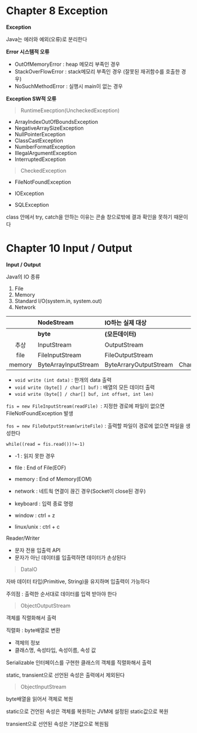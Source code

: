 # Chapter 8 Exception

**Exception**

Java는 에러와 예외(오류)로 분리한다

**Error 시스템적 오류**

-  OutOfMemoryError : heap 메모리 부족인 경우
-  StackOverFlowError : stack메모리 부족인 경우 (잘못된 재귀함수를 호출한 경우)
- NoSuchMethodError : 실행시 main이 없는 경우

**Exception SW적 오류**

>  RuntimeExecption(UncheckedException)

- ArrayIndexOutOfBoundsException
- NegativeArraySizeException
- NullPointerException
- ClassCastException
- NumberFormatException
- IllegalArgumentException
- InterruptedException

> CheckedException
>

- 
  FileNotFoundException

- 
  IOException

- SQLException



class 안에서 try, catch을 안하는 이유는 콘솔 창으로밖에 결과 확인을 못하기 때문이다





# Chapter 10 Input / Output

**Input / Output**

Java의 IO 종류

1. File
2. Memory
3. Standard I/O(system.in, system.out)
4. Network

|        | NodeStream           | IO하는 실제 대상       |                 |                  |
| :----: | :------------------- | :--------------------- | --------------: | ---------------: |
|        | **byte**             | **(모든데이터)**       |        **char** |   **(문자전용)** |
|  추상  | InputStream          | OutputStream           |          Reader |           Writer |
|  file  | FileInputStream      | FileOutputStream       |      FileReader |       FileWriter |
| memory | ByteArrayInputStream | ByteArraryOutputStream | CharArrayReader | CharArrayWritter |





- `void write (int data)` : 한개의 data 출력
- `void write (byte[] / char[] buf)` : 배열의 모든 데이터 출력
- `void write (byte[] / char[] buf, int offset, int len)` 



`fis = new FileInputStream(readFile) `: 지정한 경로에 파일이 없으면 FileNotFoundException 발생

`fos = new FileOutputStream(writeFile)` : 출력할 파일이 경로에 없으면 파일을 생성한다

`while((read = fis.read())!=-1)`

- -1 : 읽지 못한 경우

- file : End of File(EOF)
- memory : End of Memory(EOM)
- network : 네트웍 연결이 끊긴 경우(Socket이 close된 경우)
- keyboard : 입력 종료 명령
- window : ctrl + z
- linux/unix : ctrl + c



Reader/Writer

- 문자 전용 입출력 API
- 문자가 아닌 데이터를 입출력하면 데이터가 손상된다 



> DataIO

자바 데이터 타입(Primitive, String)을 유지하며 입출력이 가능하다

주의점 : 출력한 순서대로 데이터를 입력 받아야 한다

> ObjectOutputStream

객체를 직렬화해서 출력

직렬화 : byte배열로 변환

+ 객체의 정보
+ 클래스명, 속성타입, 속성이름, 속성 값

Serializable 인터페이스를 구현한 클래스의 객체를 직렬화해서 출력

static, transient으로 선언된 속성은 출력에서 제외된다

> ObjectInputStream

byte배열을 읽어서 객체로 복원

static으로 건언된 속성은 객체를 복원하는 JVM에 설정된 static값으로 복원

transient으로 선언된 속성은 기본값으로 복원됨

